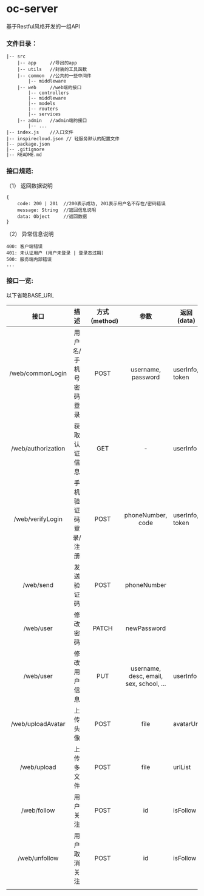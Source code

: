 # oc-server

基于Restful风格开发的一组API

### 文件目录：

```
|-- src
    |-- app    	//导出的app
    |-- utils  	//封装的工具函数
    |-- common 	//公共的一些中间件
        |-- middleware
    |-- web   	//web端的接口
        |-- controllers
        |-- middleware
        |-- models
        |-- routers
        |-- services
    |-- admin 	//admin端的接口
        |-- ...
|-- index.js  	//入口文件
|-- inspirecloud.json // 轻服务默认的配置文件
|-- package.json
|-- .gitignore
|-- README.md
```



### 接口规范:

（1） 返回数据说明

```
{
	code: 200 | 201  //200表示成功, 201表示用户名不存在/密码错误
	message: String  //返回信息说明
	data: Object     //返回数据
}
```

（2） 异常信息说明

```
400: 客户端错误
401: 未认证用户 (用户未登录 | 登录态过期)
500: 服务端内部错误
...
```

### 接口一览:

以下省略BASE_URL

|        接口        |        描述         | 方式（method) |                  参数                   | 返回(data)      |                        标注                        |
| :----------------: | :-----------------: | :-----------: | :-------------------------------------: | --------------- | :------------------------------------------------: |
|  /web/commonLogin  |    用户名/手机号密码登录     |     POST      |           username, password            | userInfo, token |                         -                          |
| /web/authorization |    获取认证信息     |      GET      |                    -                    | userInfo        |                需携带authorization                 |
|  /web/verifyLogin  | 手机验证码登录/注册 |     POST      |            phoneNumber, code            | userInfo, token | 客户端需要设置请求头 x-tt-session-v2: 用户唯一标识 |
|     /web/send      |     发送验证码      |     POST      |               phoneNumber               |                 | 客户端需要设置请求头 x-tt-session-v2: 用户唯一标识 |
|     /web/user      |      修改密码       |     PATCH     |               newPassword               |                 |                需携带authorization                 |
|     /web/user      |    修改用户信息     |      PUT      | username, desc, email, sex, school, ... | userInfo |                需携带authorization                 |
| /web/uploadAvatar  |      上传头像       |     POST      |                  file                   | avatarUrl |                需携带authorization                 |
|    /web/upload     |     上传多文件      |     POST      |                  file                   | urlList |                需携带authorization                 |
| /web/follow | 用户关注 | POST | id | isFollow | 需携带authorization |
| /web/unfollow | 用户取消关注 | POST | id | isFollow | 需携带authorization |
|  |  |  |  |  |  |